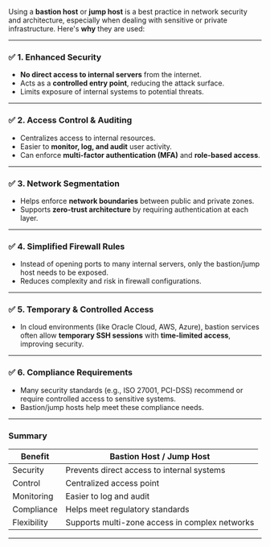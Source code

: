 Using a **bastion host** or **jump host** is a best practice in network security and architecture, especially when dealing with sensitive or private infrastructure. Here's **why** they are used:

---

### ✅ **1. Enhanced Security**

- **No direct access to internal servers** from the internet.
- Acts as a **controlled entry point**, reducing the attack surface.
- Limits exposure of internal systems to potential threats.

---

### ✅ **2. Access Control & Auditing**

- Centralizes access to internal resources.
- Easier to **monitor, log, and audit** user activity.
- Can enforce **multi-factor authentication (MFA)** and **role-based access**.

---

### ✅ **3. Network Segmentation**

- Helps enforce **network boundaries** between public and private zones.
- Supports **zero-trust architecture** by requiring authentication at each layer.

---

### ✅ **4. Simplified Firewall Rules**

- Instead of opening ports to many internal servers, only the bastion/jump host needs to be exposed.
- Reduces complexity and risk in firewall configurations.

---

### ✅ **5. Temporary & Controlled Access**

- In cloud environments (like Oracle Cloud, AWS, Azure), bastion services often allow **temporary SSH sessions** with **time-limited access**, improving security.

---

### ✅ **6. Compliance Requirements**

- Many security standards (e.g., ISO 27001, PCI-DSS) recommend or require controlled access to sensitive systems.
- Bastion/jump hosts help meet these compliance needs.

---

### Summary

| Benefit | Bastion Host / Jump Host |
|--------|---------------------------|
| Security | Prevents direct access to internal systems |
| Control | Centralized access point |
| Monitoring | Easier to log and audit |
| Compliance | Helps meet regulatory standards |
| Flexibility | Supports multi-zone access in complex networks |

---
